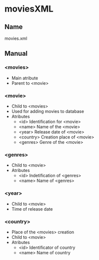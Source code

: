 # moviesXML

## Name
movies.xml
## Manual
### &lt;movies>
 * Main atribute
 * Parent to &lt;movie>
### &lt;movie>
 * Child to &lt;movies>
 * Used for adding movies to database
 * Atributes
   * &lt;id> Identification for &lt;movie>
   * &lt;name> Name of the &lt;movie>
   * &lt;year> Release date of &lt;movie>
   * &lt;country> Creation place of &lt;movie>
   * &lt;genres> Genre of the &lt;movie>
### &lt;genres>
 * Child to &lt;movie>
 * Atributes
   * &lt;id> Indetification of &lt;genres>
   * &lt;name> Name of &lt;genres>
### &lt;year>
 * Child to &lt;movie>
 * Time of release date
### &lt;country>
 * Place of the &lt;movies> creation
 * Child to &lt;movie>
 * Atributes
   * &lt;id> Identificator of country
   * &lt;name> Name of country
